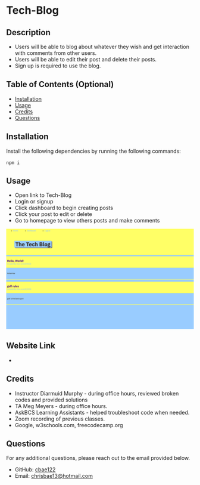 # Tech-Blog

  
## Description  
- Users will be able to blog about whatever they wish and get interaction with comments from other users. 
- Users will be able to edit their post and delete their posts. 
- Sign up is required to use the blog.
  
## Table of Contents (Optional)
  
- [Installation](#installation)
- [Usage](#usage)
- [Credits](#credits)
- [Questions](#questions)
  
## Installation
  
Install the following dependencies by running the following commands:
```
npm i
```

## Usage
- Open link to Tech-Blog
- Login or signup
- Click dashboard to begin creating posts
- Click your post to edit or delete
- Go to homepage to view others posts and make comments

![Tech-Blog.](./public/images/Screenshot%202023-06-04%20at%201.21.14%20AM.png)

## Website Link
- 
  
## Credits
- Instructor Diarmuid Murphy - during office hours, reviewed broken codes and provided solutions 
- TA Meg Meyers - during office hours.
- AskBCS Learning Assistants - helped troubleshoot code when needed.
- Zoom recording of previous classes.
- Google, w3schools.com, freecodecamp.org

## Questions
For any additional questions, please reach out to the email provided below.

- GitHub: [cbae122](https://github.com/cbae122)
- Email: chrisbae13@hotmail.com

